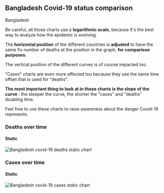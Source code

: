 ## Bangladesh Covid-19 status comparison 

Bangladesh



Be careful, all those charts use a **logarithmic scale**, because it's the best way to analyze how the epidemic is evolving.
 
The **horizontal position** of the different countries is **adjusted** to have the same fix number of deaths at the position in the graph, **for comparison purposes**.

The vertical position of the different curves is of course impacted too.

"Cases" charts are even more affected too because they use the same time offset that is used for "deaths".

**The most important thing to look at in those charts is the slope of the curve** : the steeper the curve, the shorter the "cases" and "deaths" doubling time.

Feel free to use these charts to raise awareness about the danger Covid-19 represents. 


 
### Deaths over time
 
#### Static
![Bangladesh covid-19 deaths static chart](https://raw.githubusercontent.com/madlag/coronavirus_study/master/notebooks/graphs/2020-03-26/countries/Bangladesh/2020-03-26_Bangladesh_deaths.png "Bangladesh covid-19 deaths static chart")   

 
### Cases over time
 
#### Static
![Bangladesh covid-19 cases static chart](https://raw.githubusercontent.com/madlag/coronavirus_study/master/notebooks/graphs/2020-03-26/countries/Bangladesh/2020-03-26_Bangladesh_cases.png "Bangladesh covid-19 cases static chart")   

